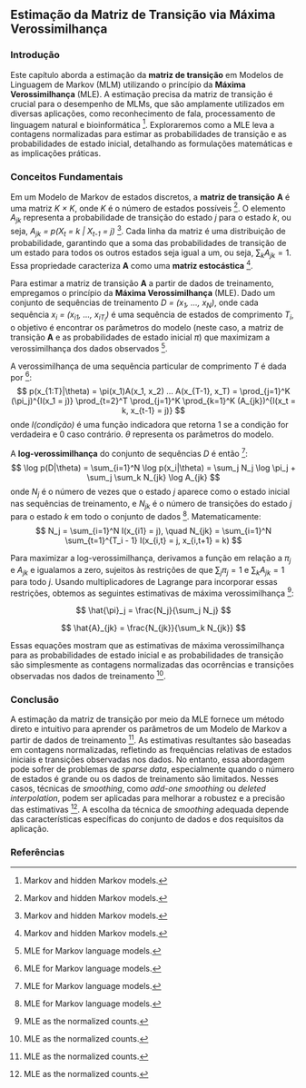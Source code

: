 ## Estimação da Matriz de Transição via Máxima Verossimilhança

### Introdução
Este capítulo aborda a estimação da **matriz de transição** em Modelos de Linguagem de Markov (MLM) utilizando o princípio da **Máxima Verossimilhança** (MLE). A estimação precisa da matriz de transição é crucial para o desempenho de MLMs, que são amplamente utilizados em diversas aplicações, como reconhecimento de fala, processamento de linguagem natural e bioinformática [^1]. Exploraremos como a MLE leva a contagens normalizadas para estimar as probabilidades de transição e as probabilidades de estado inicial, detalhando as formulações matemáticas e as implicações práticas.

### Conceitos Fundamentais
Em um Modelo de Markov de estados discretos, a **matriz de transição** **A** é uma matriz *K × K*, onde *K* é o número de estados possíveis [^1]. O elemento *A<sub>jk</sub>* representa a probabilidade de transição do estado *j* para o estado *k*, ou seja, *A<sub>jk</sub> = p(X<sub>t</sub> = k | X<sub>t-1</sub> = j)* [^1]. Cada linha da matriz é uma distribuição de probabilidade, garantindo que a soma das probabilidades de transição de um estado para todos os outros estados seja igual a um, ou seja, $\sum_k A_{jk} = 1$. Essa propriedade caracteriza **A** como uma **matriz estocástica** [^1].

Para estimar a matriz de transição **A** a partir de dados de treinamento, empregamos o princípio da **Máxima Verossimilhança** (MLE). Dado um conjunto de sequências de treinamento *D = (x<sub>1</sub>, ..., x<sub>N</sub>)*, onde cada sequência *x<sub>i</sub> = (x<sub>i1</sub>, ..., x<sub>iT<sub>i</sub></sub>)* é uma sequência de estados de comprimento *T<sub>i</sub>*, o objetivo é encontrar os parâmetros do modelo (neste caso, a matriz de transição **A** e as probabilidades de estado inicial *π*) que maximizam a verossimilhança dos dados observados [^4].

A verossimilhança de uma sequência particular de comprimento *T* é dada por [^4]:
$$ p(x_{1:T}|\theta) = \pi(x_1)A(x_1, x_2) ... A(x_{T-1}, x_T) = \prod_{j=1}^K (\pi_j)^{I(x_1 = j)} \prod_{t=2}^T \prod_{j=1}^K \prod_{k=1}^K (A_{jk})^{I(x_t = k, x_{t-1} = j)} $$
onde *I(condição)* é uma função indicadora que retorna 1 se a condição for verdadeira e 0 caso contrário. *θ* representa os parâmetros do modelo.

A **log-verossimilhança** do conjunto de sequências *D* é então [^4]:
$$ \log p(D|\theta) = \sum_{i=1}^N \log p(x_i|\theta) = \sum_j N_j \log \pi_j + \sum_j \sum_k N_{jk} \log A_{jk} $$
onde *N<sub>j</sub>* é o número de vezes que o estado *j* aparece como o estado inicial nas sequências de treinamento, e *N<sub>jk</sub>* é o número de transições do estado *j* para o estado *k* em todo o conjunto de dados [^4]. Matematicamente:
$$ N_j = \sum_{i=1}^N I(x_{i1} = j), \quad N_{jk} = \sum_{i=1}^N \sum_{t=1}^{T_i - 1} I(x_{i,t} = j, x_{i,t+1} = k) $$

Para maximizar a log-verossimilhança, derivamos a função em relação a *π<sub>j</sub>* e *A<sub>jk</sub>* e igualamos a zero, sujeitos às restrições de que $\sum_j \pi_j = 1$ e $\sum_k A_{jk} = 1$ para todo *j*. Usando multiplicadores de Lagrange para incorporar essas restrições, obtemos as seguintes estimativas de máxima verossimilhança [^5]:

$$ \hat{\pi}_j = \frac{N_j}{\sum_j N_j} $$

$$ \hat{A}_{jk} = \frac{N_{jk}}{\sum_k N_{jk}} $$

Essas equações mostram que as estimativas de máxima verossimilhança para as probabilidades de estado inicial e as probabilidades de transição são simplesmente as contagens normalizadas das ocorrências e transições observadas nos dados de treinamento [^5].

### Conclusão

A estimação da matriz de transição por meio da MLE fornece um método direto e intuitivo para aprender os parâmetros de um Modelo de Markov a partir de dados de treinamento [^5]. As estimativas resultantes são baseadas em contagens normalizadas, refletindo as frequências relativas de estados iniciais e transições observadas nos dados. No entanto, essa abordagem pode sofrer de problemas de *sparse data*, especialmente quando o número de estados é grande ou os dados de treinamento são limitados. Nesses casos, técnicas de *smoothing*, como *add-one smoothing* ou *deleted interpolation*, podem ser aplicadas para melhorar a robustez e a precisão das estimativas [^5]. A escolha da técnica de *smoothing* adequada depende das características específicas do conjunto de dados e dos requisitos da aplicação.

### Referências
[^1]: Markov and hidden Markov models.
[^2]: Markov models.
[^3]: Transition matrix.
[^4]: MLE for Markov language models.
[^5]: MLE as the normalized counts.
<!-- END -->